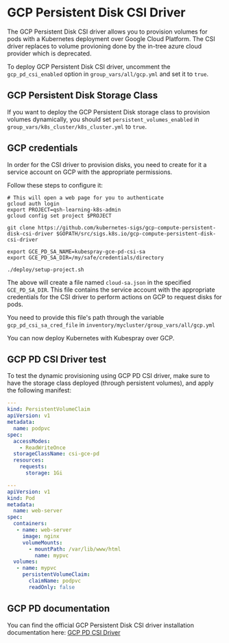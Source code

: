 # GCP Persistent Disk CSI Driver

The GCP Persistent Disk CSI driver allows you to provision volumes for pods with a Kubernetes deployment over Google Cloud Platform. The CSI driver replaces to volume provioning done by the in-tree azure cloud provider which is deprecated.

To deploy GCP Persistent Disk CSI driver, uncomment the `gcp_pd_csi_enabled` option in `group_vars/all/gcp.yml` and set it to `true`.

## GCP Persistent Disk Storage Class

If you want to deploy the GCP Persistent Disk storage class to provision volumes dynamically, you should set `persistent_volumes_enabled` in `group_vars/k8s_cluster/k8s_cluster.yml` to `true`.

## GCP credentials

In order for the CSI driver to provision disks, you need to create for it a service account on GCP with the appropriate permissions.

Follow these steps to configure it:

```ShellSession
# This will open a web page for you to authenticate
gcloud auth login
export PROJECT=qsh-learning-k8s-admin
gcloud config set project $PROJECT

git clone https://github.com/kubernetes-sigs/gcp-compute-persistent-disk-csi-driver $GOPATH/src/sigs.k8s.io/gcp-compute-persistent-disk-csi-driver

export GCE_PD_SA_NAME=kubespray-gce-pd-csi-sa
export GCE_PD_SA_DIR=/my/safe/credentials/directory

./deploy/setup-project.sh
```

The above will create a file named `cloud-sa.json` in the specified `GCE_PD_SA_DIR`. This file contains the service account with the appropriate credentials for the CSI driver to perform actions on GCP to request disks for pods.

You need to provide this file's path through the variable `gcp_pd_csi_sa_cred_file` in `inventory/mycluster/group_vars/all/gcp.yml`

You can now deploy Kubernetes with Kubespray over GCP.

## GCP PD CSI Driver test

To test the dynamic provisioning using GCP PD CSI driver, make sure to have the storage class deployed (through persistent volumes), and apply the following manifest:

```yml
---
kind: PersistentVolumeClaim
apiVersion: v1
metadata:
  name: podpvc
spec:
  accessModes:
    - ReadWriteOnce
  storageClassName: csi-gce-pd
  resources:
    requests:
      storage: 1Gi

---
apiVersion: v1
kind: Pod
metadata:
  name: web-server
spec:
  containers:
   - name: web-server
     image: nginx
     volumeMounts:
       - mountPath: /var/lib/www/html
         name: mypvc
  volumes:
   - name: mypvc
     persistentVolumeClaim:
       claimName: podpvc
       readOnly: false
```

## GCP PD documentation

You can find the official GCP Persistent Disk CSI driver installation documentation here: [GCP PD CSI Driver](https://github.com/kubernetes-sigs/gcp-compute-persistent-disk-csi-driver/blob/master/docs/kubernetes/user-guides/driver-install.md
)
